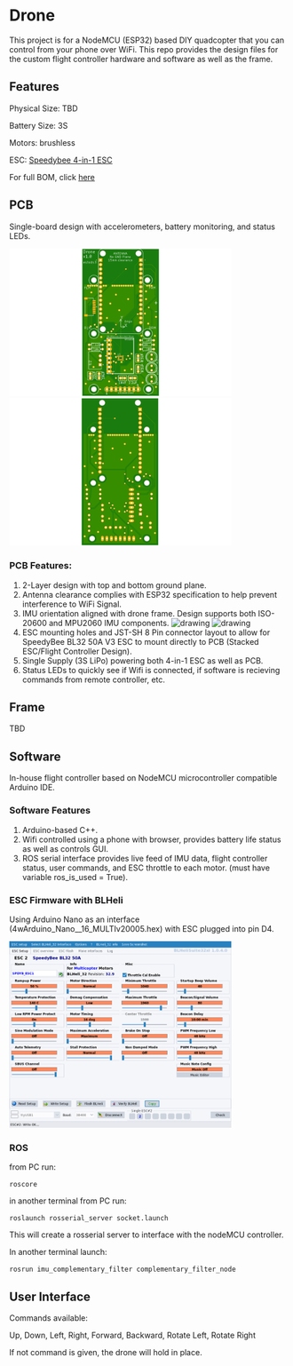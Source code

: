 # Drone
This project is for a NodeMCU (ESP32) based DIY quadcopter that you can control from your phone over WiFi. This repo provides the design files for the custom flight controller hardware and software as well as the frame.

## Features

Physical Size: TBD

Battery Size: 3S

Motors: brushless

ESC: [Speedybee 4-in-1 ESC](https://www.speedybee.com/speedybee-f7-v3-bl32-50a-4-in-1-esc/)

For full BOM, click [here](https://github.com/estods3/Drone/blob/main/HW/BOM.md)

## PCB
Single-board design with accelerometers, battery monitoring, and status LEDs.

<img src="https://github.com/estods3/Drone/blob/main/HW/pcb/drone_controller_top.png" alt="drawing" width="400"/><img src="https://github.com/estods3/Drone/blob/main/HW/pcb/drone_controller_bottom.png" alt="drawing" width="400"/>

### PCB Features:
1. 2-Layer design with top and bottom ground plane.
2. Antenna clearance complies with ESP32 specification to help prevent interference to WiFi Signal.
3. IMU orientation aligned with drone frame. Design supports both ISO-20600 and MPU2060 IMU components.
<img src="https://user-images.githubusercontent.com/13946498/227780319-d5eada6b-10d0-42fe-b5f7-ef49a47baa42.png" alt="drawing" width="400"/>  <img src="https://user-images.githubusercontent.com/13946498/228086294-8e9f67d7-536d-4cf0-87ef-0eea5961e807.png" alt="drawing" width="400"/>
4. ESC mounting holes and JST-SH 8 Pin connector layout to allow for SpeedyBee BL32 50A V3 ESC to mount directly to PCB (Stacked ESC/Flight Controller Design).
5. Single Supply (3S LiPo) powering both 4-in-1 ESC as well as PCB.
6. Status LEDs to quickly see if Wifi is connected, if software is recieving commands from remote controller, etc.
   
## Frame
TBD

## Software
In-house flight controller based on NodeMCU microcontroller compatible Arduino IDE.

### Software Features
1. Arduino-based C++.
2. Wifi controlled using a phone with browser, provides battery life status as well as controls GUI.
3. ROS serial interface provides live feed of IMU data, flight controller status, user commands, and ESC throttle to each motor. (must have variable ros_is_used = True).

### ESC Firmware with BLHeli
Using Arduino Nano as an interface (4wArduino_Nano__16_MULTIv20005.hex) with ESC plugged into pin D4.

<img src="https://github.com/estods3/Drone/blob/main/BLHeliSuite32xlESC%20Setup.png" alt="drawing" width="400"/>


### ROS
from PC run:

```
roscore
```

in another terminal from PC run:

```
roslaunch rosserial_server socket.launch

```

This will create a rosserial server to interface with the nodeMCU controller.

In another terminal launch:

```
rosrun imu_complementary_filter complementary_filter_node
```

## User Interface

Commands available:

Up, Down, Left, Right, Forward, Backward, Rotate Left, Rotate Right

If not command is given, the drone will hold in place.
